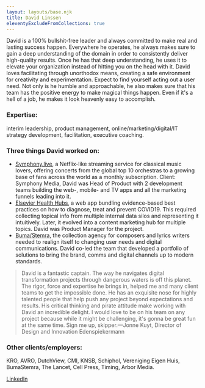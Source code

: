 ```yaml
---
layout: layouts/base.njk
title: David Linssen
eleventyExcludeFromCollections: true
---
```


David is a 100% bullshit-free leader and always committed to make real and lasting success happen. Everywhere he operates, he always makes sure to gain a deep understanding of the domain in order to consistently deliver high-quality results. Once he has that deep understanding, he uses it to elevate your organization instead of hitting you on the head with it. David loves facilitating through unorthodox means, creating a safe environment for creativity and experimentation. Expect to find yourself acting out a user need. Not only is he humble and approachable, he also makes sure that his team has the positive energy to make magical things happen. Even if it's a hell of a job, he makes it look heavenly easy to accomplish.

### Expertise: 
interim leadership, product management, online/marketing/digital/IT strategy development, facilitation, executive coaching.

### Three things David worked on:
* [Symphony.live](https://symphony.live/), a Netflix-like streaming service for classical music lovers, offering concerts from the global top 10 orchestras to a growing base of fans across the world as a monthly subscription. Client: Symphony Media, David was Head of Product with 2 development teams building the web-, mobile- and TV apps and all the marketing funnels leading into it.
* [Elsevier Health Hubs](https://elsevier.health/en-US/home), a web app bundling evidence-based best practices on how to diagnose, treat and prevent COVID19. This required collecting topical info from multiple internal data silos and representing it intuitively. Later, it evolved into a content marketing hub for multiple topics. David was Product Manager for the project.
* [Buma/Stemra](https://mijn.bumastemra.nl), the collection agency for composers and lyrics writers needed to realign itself to changing user needs and digital communications. David co-led the team that developed a portfolio of solutions to bring the brand, comms and digital channels up to modern standards.

> David is a fantastic captain. The way he navigates digital transformation projects through dangerous waters is off this planet. The rigor, force and expertise he brings in, helped me and many client teams to get the impossible done. He has an exquisite nose for highly talented people that help push any project beyond expectations and results. His critical thinking and pirate attitude make working with David an incredible delight. I would love to be on his team on any project because while it might be challenging, it's gonna be great fun at the same time. Sign me up, skipper.—Jonne Kuyt, Director of Design and Innovation Edenspiekermann

### Other clients/employers:
KRO, AVRO, DutchView, CMI, KNSB, Schiphol, Vereniging Eigen Huis, BumaStemra, The Lancet, Cell Press, Timing, Arbor Media.

[LinkedIn](https://www.linkedin.com/in/davidlinssen/)
